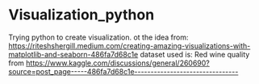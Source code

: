 # Visualization_python
Trying python to create visualization. ot the idea from: https://riteshshergill.medium.com/creating-amazing-visualizations-with-matplotlib-and-seaborn-486fa7d68c1e
dataset used is: Red wine quality from https://www.kaggle.com/discussions/general/260690?source=post_page-----486fa7d68c1e--------------------------------
